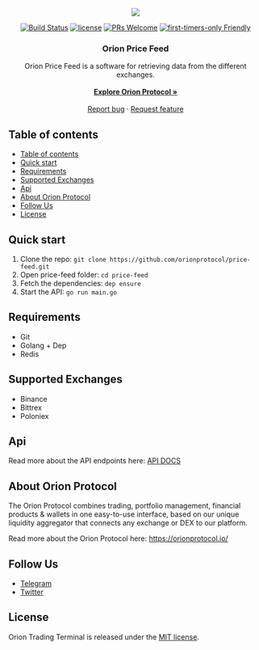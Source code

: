 <p align="center">
  <a href="https://orionprotocol.io">
    <img src="https://orionprotocol.io/images/logo.png" />
  </a>
</p>

<p align="center">
  <a href="https://travis-ci.org/orionprotocol/price-feed"><img src="https://travis-ci.org/orionprotocol/price-feed.svg?branch=master" alt="Build Status" /></a>
  <a href="https://tldrlegal.com/license/mit-license"><img src="https://img.shields.io/badge/license-MIT-blue.svg" alt="license"/></a>
  <a href="http://makeapullrequest.com"><img src="https://img.shields.io/badge/PRs-welcome-brightgreen.svg?style=flat-square" alt="PRs Welcome"/></a>
  <a href="http://www.firsttimersonly.com/"><img src="https://img.shields.io/badge/first--timers--only-friendly-blue.svg" alt="first-timers-only Friendly"/></a>
  <br>
</p>

<h3 align="center">Orion Price Feed</h3>

<p align="center">
  Orion Price Feed is a software for retrieving data from the different exchanges.
  <br>
  <br>
  <a href="https://orionprotocol.io/"><strong>Explore Orion Protocol »</strong></a>
  <br>
  <br>
  <a href="https://github.com/orionprotocol/price-feed/issues/new?template=bug_report.md">Report bug</a>
  ·
  <a href="https://github.com/orionprotocol/price-feed/issues/new?template=feature_request.md&labels=feature">Request feature</a>
</p>

## Table of contents

- [Table of contents](#table-of-contents)
- [Quick start](#quick-start)
- [Requirements](#requirements)
- [Supported Exchanges](#supported-exchanges)
- [Api](#api)
- [About Orion Protocol](#about-orion-protocol)
- [Follow Us](#follow-us)
- [License](#license)


## Quick start

1. Clone the repo: `git clone https://github.com/orionprotocol/price-feed.git`
2. Open price-feed folder:  `cd price-feed`
3. Fetch the dependencies: `dep ensure`
4. Start the API: `go run main.go`

## Requirements
- Git
- Golang + Dep
- Redis

## Supported Exchanges
- Binance
- Bittrex
- Poloniex

## Api
Read more about the API endpoints here: [API DOCS](./API)

## About Orion Protocol

The Orion Protocol combines trading, portfolio management, financial products & wallets in one easy-to-use interface, based on our unique liquidity aggregator that connects any exchange or DEX to our platform.

Read more about the Orion Protocol here: https://orionprotocol.io/

## Follow Us

- [Telegram](https://t.me/holdvest)
- [Twitter](https://twitter.com/OrionProtocl)

## License

Orion Trading Terminal is released under the [MIT license](./LICENSE).
